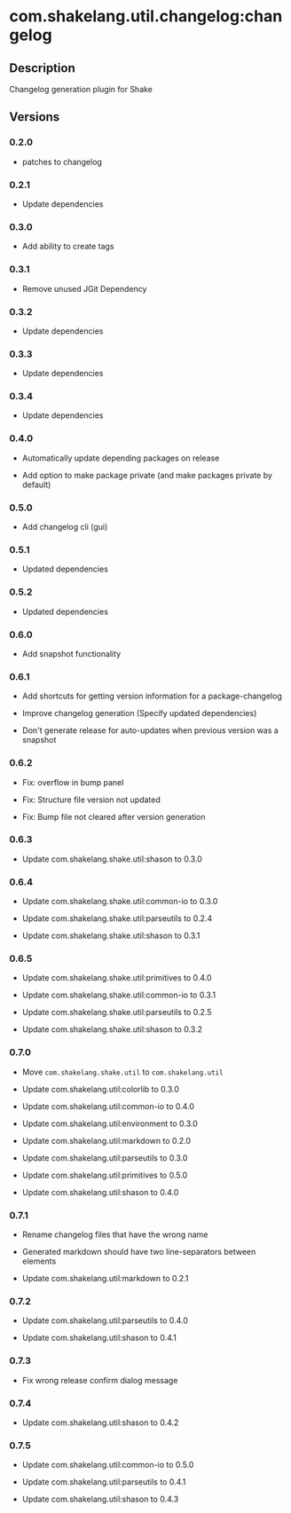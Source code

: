 # com.shakelang.util.changelog:changelog

## Description

Changelog generation plugin for Shake

## Versions

### 0.2.0

* patches to changelog

### 0.2.1

* Update dependencies

### 0.3.0

* Add ability to create tags

### 0.3.1

* Remove unused JGit Dependency

### 0.3.2

* Update dependencies

### 0.3.3

* Update dependencies

### 0.3.4

* Update dependencies

### 0.4.0

* Automatically update depending packages on release

* Add option to make package private (and make packages private by default)

### 0.5.0

* Add changelog cli (gui)

### 0.5.1

* Updated dependencies

### 0.5.2

* Updated dependencies

### 0.6.0

* Add snapshot functionality

### 0.6.1

* Add shortcuts for getting version information for a package-changelog

* Improve changelog generation (Specify updated dependencies)

* Don't generate release for auto-updates when previous version was a snapshot

### 0.6.2

* Fix: overflow in bump panel

* Fix: Structure file version not updated

* Fix: Bump file not cleared after version generation

### 0.6.3

* Update com.shakelang.shake.util:shason to 0.3.0

### 0.6.4

* Update com.shakelang.shake.util:common-io to 0.3.0

* Update com.shakelang.shake.util:parseutils to 0.2.4

* Update com.shakelang.shake.util:shason to 0.3.1

### 0.6.5

* Update com.shakelang.shake.util:primitives to 0.4.0

* Update com.shakelang.shake.util:common-io to 0.3.1

* Update com.shakelang.shake.util:parseutils to 0.2.5

* Update com.shakelang.shake.util:shason to 0.3.2

### 0.7.0

* Move `com.shakelang.shake.util` to `com.shakelang.util`

* Update com.shakelang.util:colorlib to 0.3.0

* Update com.shakelang.util:common-io to 0.4.0

* Update com.shakelang.util:environment to 0.3.0

* Update com.shakelang.util:markdown to 0.2.0

* Update com.shakelang.util:parseutils to 0.3.0

* Update com.shakelang.util:primitives to 0.5.0

* Update com.shakelang.util:shason to 0.4.0

### 0.7.1

* Rename changelog files that have the wrong name

* Generated markdown should have two line-separators between elements

* Update com.shakelang.util:markdown to 0.2.1

### 0.7.2

* Update com.shakelang.util:parseutils to 0.4.0

* Update com.shakelang.util:shason to 0.4.1

### 0.7.3

* Fix wrong release confirm dialog message

### 0.7.4

* Update com.shakelang.util:shason to 0.4.2

### 0.7.5

* Update com.shakelang.util:common-io to 0.5.0

* Update com.shakelang.util:parseutils to 0.4.1

* Update com.shakelang.util:shason to 0.4.3